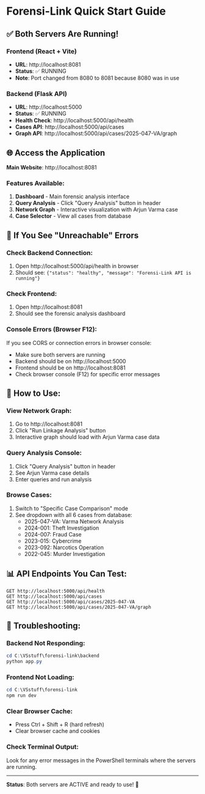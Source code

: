 # Forensi-Link Quick Start Guide

## ✅ Both Servers Are Running!

### Frontend (React + Vite)
- **URL**: http://localhost:8081
- **Status**: ✅ RUNNING
- **Note**: Port changed from 8080 to 8081 because 8080 was in use

### Backend (Flask API)
- **URL**: http://localhost:5000
- **Status**: ✅ RUNNING
- **Health Check**: http://localhost:5000/api/health
- **Cases API**: http://localhost:5000/api/cases
- **Graph API**: http://localhost:5000/api/cases/2025-047-VA/graph

## 🌐 Access the Application

**Main Website**: http://localhost:8081

### Features Available:
1. **Dashboard** - Main forensic analysis interface
2. **Query Analysis** - Click "Query Analysis" button in header
3. **Network Graph** - Interactive visualization with Arjun Varma case
4. **Case Selector** - View all cases from database

## 🔧 If You See "Unreachable" Errors

### Check Backend Connection:
1. Open http://localhost:5000/api/health in browser
2. Should see: `{"status": "healthy", "message": "Forensi-Link API is running"}`

### Check Frontend:
1. Open http://localhost:8081
2. Should see the forensic analysis dashboard

### Console Errors (Browser F12):
If you see CORS or connection errors in browser console:
- Make sure both servers are running
- Backend should be on http://localhost:5000
- Frontend should be on http://localhost:8081
- Check browser console (F12) for specific error messages

## 🚀 How to Use:

### View Network Graph:
1. Go to http://localhost:8081
2. Click "Run Linkage Analysis" button
3. Interactive graph should load with Arjun Varma case data

### Query Analysis Console:
1. Click "Query Analysis" button in header
2. See Arjun Varma case details
3. Enter queries and run analysis

### Browse Cases:
1. Switch to "Specific Case Comparison" mode
2. See dropdown with all 6 cases from database:
   - 2025-047-VA: Varma Network Analysis
   - 2024-001: Theft Investigation
   - 2024-007: Fraud Case
   - 2023-015: Cybercrime
   - 2023-092: Narcotics Operation
   - 2022-045: Murder Investigation

## 📊 API Endpoints You Can Test:

```
GET http://localhost:5000/api/health
GET http://localhost:5000/api/cases
GET http://localhost:5000/api/cases/2025-047-VA
GET http://localhost:5000/api/cases/2025-047-VA/graph
```

## 🐛 Troubleshooting:

### Backend Not Responding:
```powershell
cd C:\VSstuff\forensi-link\backend
python app.py
```

### Frontend Not Loading:
```powershell
cd C:\VSstuff\forensi-link
npm run dev
```

### Clear Browser Cache:
- Press Ctrl + Shift + R (hard refresh)
- Clear browser cache and cookies

### Check Terminal Output:
Look for any error messages in the PowerShell terminals where the servers are running.

---

**Status**: Both servers are ACTIVE and ready to use! 🎉

